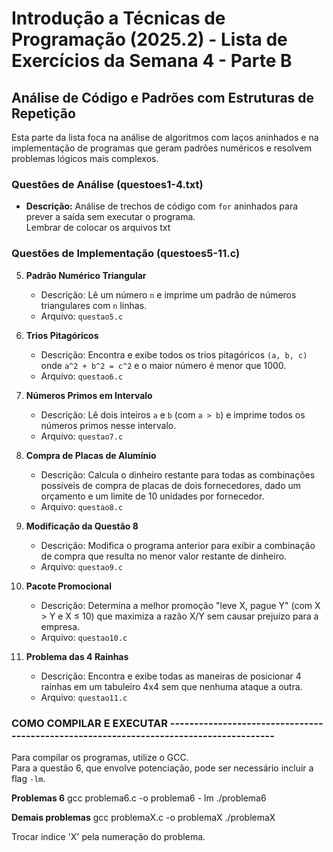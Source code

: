 # Introdução a Técnicas de Programação (2025.2) - Lista de Exercícios da Semana 4 - Parte B

## Análise de Código e Padrões com Estruturas de Repetição

Esta parte da lista foca na análise de algoritmos com laços aninhados e na implementação de programas que geram padrões numéricos e resolvem problemas lógicos mais complexos.

### Questões de Análise (questoes1-4.txt)

* **Descrição:** Análise de trechos de código com `for` aninhados para prever a saída sem executar o programa.  
  Lembrar de colocar os arquivos txt

### Questões de Implementação (questoes5-11.c)

5.  **Padrão Numérico Triangular**
    * Descrição: Lê um número `n` e imprime um padrão de números triangulares com `n` linhas.  
    * Arquivo: `questao5.c`

6.  **Trios Pitagóricos**
    * Descrição: Encontra e exibe todos os trios pitagóricos `(a, b, c)` onde `a^2 + b^2 = c^2` e o maior número é menor que 1000.  
    * Arquivo: `questao6.c`

7.  **Números Primos em Intervalo**
    * Descrição: Lê dois inteiros `a` e `b` (com `a > b`) e imprime todos os números primos nesse intervalo.  
    * Arquivo: `questao7.c`

8.  **Compra de Placas de Alumínio**
    * Descrição: Calcula o dinheiro restante para todas as combinações possíveis de compra de placas de dois fornecedores, dado um orçamento e um limite de 10 unidades por fornecedor.  
    * Arquivo: `questao8.c`

9.  **Modificação da Questão 8**
    * Descrição: Modifica o programa anterior para exibir a combinação de compra que resulta no menor valor restante de dinheiro.  
    * Arquivo: `questao9.c`

10. **Pacote Promocional**
    * Descrição: Determina a melhor promoção "leve X, pague Y" (com X > Y e X ≤ 10) que maximiza a razão X/Y sem causar prejuízo para a empresa.  
    * Arquivo: `questao10.c`

11. **Problema das 4 Rainhas**
    * Descrição: Encontra e exibe todas as maneiras de posicionar 4 rainhas em um tabuleiro 4x4 sem que nenhuma ataque a outra.  
    * Arquivo: `questao11.c`

### COMO COMPILAR E EXECUTAR ---------------------------------------------------------------------------------------

Para compilar os programas, utilize o GCC.  
Para a questão 6, que envolve potenciação, pode ser necessário incluir a flag `-lm`.

**Problemas 6**
gcc problema6.c -o problema6 - lm
./problema6

**Demais problemas**
gcc problemaX.c -o  problemaX 
./problemaX

Trocar indice 'X' pela numeração do problema.
